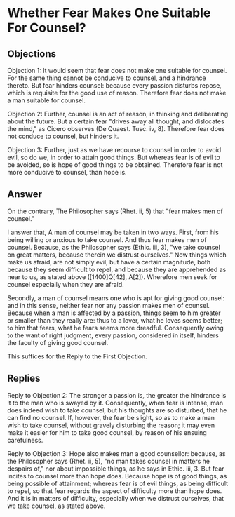# Whether Fear Makes One Suitable For Counsel?

## Objections

Objection 1: It would seem that fear does not make one suitable for counsel. For the same thing cannot be conducive to counsel, and a hindrance thereto. But fear hinders counsel: because every passion disturbs repose, which is requisite for the good use of reason. Therefore fear does not make a man suitable for counsel.

Objection 2: Further, counsel is an act of reason, in thinking and deliberating about the future. But a certain fear "drives away all thought, and dislocates the mind," as Cicero observes (De Quaest. Tusc. iv, 8). Therefore fear does not conduce to counsel, but hinders it.

Objection 3: Further, just as we have recourse to counsel in order to avoid evil, so do we, in order to attain good things. But whereas fear is of evil to be avoided, so is hope of good things to be obtained. Therefore fear is not more conducive to counsel, than hope is.

## Answer

On the contrary, The Philosopher says (Rhet. ii, 5) that "fear makes men of counsel."

I answer that, A man of counsel may be taken in two ways. First, from his being willing or anxious to take counsel. And thus fear makes men of counsel. Because, as the Philosopher says (Ethic. iii, 3), "we take counsel on great matters, because therein we distrust ourselves." Now things which make us afraid, are not simply evil, but have a certain magnitude, both because they seem difficult to repel, and because they are apprehended as near to us, as stated above ([1400]Q[42], A[2]). Wherefore men seek for counsel especially when they are afraid.

Secondly, a man of counsel means one who is apt for giving good counsel: and in this sense, neither fear nor any passion makes men of counsel. Because when a man is affected by a passion, things seem to him greater or smaller than they really are: thus to a lover, what he loves seems better; to him that fears, what he fears seems more dreadful. Consequently owing to the want of right judgment, every passion, considered in itself, hinders the faculty of giving good counsel.

This suffices for the Reply to the First Objection.

## Replies

Reply to Objection 2: The stronger a passion is, the greater the hindrance is it to the man who is swayed by it. Consequently, when fear is intense, man does indeed wish to take counsel, but his thoughts are so disturbed, that he can find no counsel. If, however, the fear be slight, so as to make a man wish to take counsel, without gravely disturbing the reason; it may even make it easier for him to take good counsel, by reason of his ensuing carefulness.

Reply to Objection 3: Hope also makes man a good counsellor: because, as the Philosopher says (Rhet. ii, 5), "no man takes counsel in matters he despairs of," nor about impossible things, as he says in Ethic. iii, 3. But fear incites to counsel more than hope does. Because hope is of good things, as being possible of attainment; whereas fear is of evil things, as being difficult to repel, so that fear regards the aspect of difficulty more than hope does. And it is in matters of difficulty, especially when we distrust ourselves, that we take counsel, as stated above.